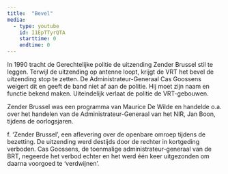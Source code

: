 ```yaml
---
title:  "Bevel"
media:
  - type: youtube
    id: I1EpTTyrQTA
    starttime: 0
    endtime: 0
---
```


In 1990 tracht de Gerechtelijke politie de uitzending Zender Brussel stil te leggen. Terwijl de uitzending op antenne loopt, krijgt de VRT het bevel de uitzending stop te zetten. De Administrateur-Generaal Cas Goossens weigert dit en geeft de band niet af aan de politie. Hij moet zijn naam en functie bekend maken. Uiteindelijk verlaat de politie de VRT-gebouwen.

Zender Brussel was een programma van Maurice De Wilde en handelde o.a. over het handelen van de Administrateur-Generaal van het NIR, Jan Boon, tijdens de oorlogsjaren.

f. ‘Zender Brussel’, een aflevering over de openbare omroep tijdens de bezetting. De uitzending werd destijds door de rechter in kortgeding verboden. Cas Goossens, de toenmalige administrateur-generaal van de BRT, negeerde het verbod echter en het werd  één keer uitgezonden om daarna voorgoed te ‘verdwijnen’.
